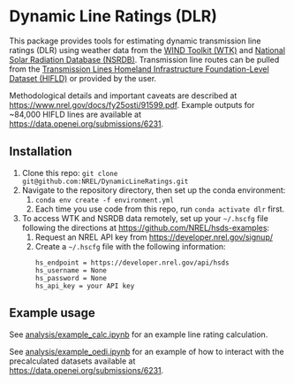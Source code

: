 # Dynamic Line Ratings (DLR)

This package provides tools for estimating dynamic transmission line ratings (DLR) using weather data from the [WIND Toolkit (WTK)](https://www.nrel.gov/grid/wind-toolkit.html) and [National Solar Radiation Database (NSRDB)](https://nsrdb.nrel.gov/). Transmission line routes can be pulled from the [Transmission Lines Homeland Infrastructure Foundation-Level Dataset (HIFLD)](https://hifld-geoplatform.hub.arcgis.com/datasets/geoplatform::transmission-lines) or provided by the user.

Methodological details and important caveats are described at https://www.nrel.gov/docs/fy25osti/91599.pdf. Example outputs for ~84,000 HIFLD lines are available at https://data.openei.org/submissions/6231.

## Installation

1. Clone this repo: `git clone git@github.com:NREL/DynamicLineRatings.git`
2. Navigate to the repository directory, then set up the conda environment:
   1. `conda env create -f environment.yml`
   2. Each time you use code from this repo, run `conda activate dlr` first.
3. To access WTK and NSRDB data remotely, set up your `~/.hscfg` file following the directions at https://github.com/NREL/hsds-examples:
   1. Request an NREL API key from https://developer.nrel.gov/signup/
   2. Create a `~/.hscfg` file with the following information:
      ```
      hs_endpoint = https://developer.nrel.gov/api/hsds
      hs_username = None
      hs_password = None
      hs_api_key = your API key
      ```

## Example usage

See [analysis/example_calc.ipynb](https://github.com/NREL/DynamicLineRatings/blob/main/analysis/example_calc.ipynb) for an example line rating calculation.

See [analysis/example_oedi.ipynb](https://github.com/NREL/DynamicLineRatings/blob/main/analysis/example_oedi.ipynb) for an example of how to interact with the precalculated datasets available at https://data.openei.org/submissions/6231.
